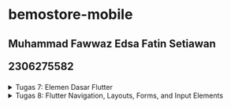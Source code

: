 # bemostore-mobile

<h2>
Muhammad Fawwaz Edsa Fatin Setiawan
  
2306275582
</h2>

<details>
  <summary>Tugas 7: Elemen Dasar Flutter</summary>

  #  Jelaskan apa yang dimaksud dengan stateless widget dan stateful widget, dan jelaskan perbedaan dari keduanya.
  ### Stateless Widget
  Stateless widget adalah widget yang tidak memiliki status yang bisa berubah selama siklus hidup widget itu. Artinya, begitu widget dibuat, dia tidak akan berubah meskipun ada perubahan data atau aksi dari   pengguna. Stateless widget cocok untuk elemen UI yang statis, seperti teks, gambar, atau elemen layout yang tidak akan berubah.
  Contoh:
  ```dart
  class MyTextWidget extends StatelessWidget {
    @override
    Widget build(BuildContext context) {
      return Text('Ini adalah Stateless Widget');
    }
  }
  ```

  ### Stateful Widget
  Stateful widget adalah widget yang memiliki status dan bisa berubah selama siklus hidup widget. Ketika statusnya berubah, widget akan dibangun ulang untuk mencerminkan perubahan tersebut. Widget ini biasanya dipakai kalau ada elemen UI yang bisa diubah oleh pengguna, seperti form input, tombol yang berubah warna saat ditekan, atau counter.
  Contoh:
  ```dart
  class MyCounterWidget extends StatefulWidget {
    @override
    _MyCounterWidgetState createState() => _MyCounterWidgetState();
  }
  
  class _MyCounterWidgetState extends State<MyCounterWidget> {
    int counter = 0;
  
    @override
    Widget build(BuildContext context) {
      return Column(
        children: [
          Text('Counter: $counter'),
          ElevatedButton(
            onPressed: () {
              setState(() {
                counter++;
              });
            },
            child: Text('Increment'),
          ),
        ],
      );
    }
  }
```

  ### Perbedaan Stateless dan Stateful Widget
  Stateless: Tidak bisa berubah, cocok untuk elemen statis.

  Stateful: Bisa berubah, cocok untuk elemen dinamis yang tergantung pada interaksi pengguna.

#  Sebutkan widget apa saja yang kamu gunakan pada proyek ini dan jelaskan fungsinya.
  - MyApp (StatelessWidget)
MyApp adalah widget utama aplikasi yang berfungsi sebagai root atau titik masuk aplikasi Flutter. MyApp memulai aplikasi dengan MaterialApp, yaitu komponen utama Flutter untuk aplikasi berbasis material design. Stateless karena sifatnya yang tidak berubah atau dinamis.

- MaterialApp
Ini adalah konfigurasi utama aplikasi yang mencakup pengaturan global seperti:

    -  title: Menyediakan judul aplikasi.
    -  theme: Mengatur tema aplikasi secara keseluruhan. Menggunakan ThemeData dengan skema warna khusus (primary merah dan secondary merah tua).
    -  home: Menentukan halaman awal aplikasi, yang di sini adalah MyHomePage.
    
- ThemeData
Mengatur tampilan dan tema keseluruhan aplikasi. Contoh utama yang diatur adalah ColorScheme, di mana:
    - primary: Warna utama aplikasi, yaitu merah.
    - secondary: Warna sekunder aplikasi, merah tua.
  
- MyHomePage (StatelessWidget)
Halaman utama aplikasi, di mana terdapat informasi dasar seperti NPM, nama, dan kelas. Di dalamnya ada daftar item untuk menu, yang diatur menggunakan widget bernama ItemHomepage.

- Scaffold
Struktur utama halaman yang menyediakan kerangka dasar aplikasi, seperti:
    - AppBar: Sebagai header dengan judul aplikasi.
    - body: Tempat di mana isi utama halaman berada.
  
- AppBar
Menyediakan header atau bagian atas halaman dengan gaya teks khusus dan warna latar belakang sesuai tema yang sudah diatur.

- Padding
Membantu mengatur jarak di sekitar widget untuk tampilan yang lebih rapi dan lebih mudah dibaca.

- InfoCard (StatelessWidget)
Sebuah kartu informasi yang memuat judul (misalnya, NPM) dan isinya (seperti nomor NPM). Menggunakan Card untuk tampilan seperti kartu yang ringan dengan bayangan.

- SizedBox
Menyediakan jarak antar widget atau digunakan untuk mengatur ukuran widget tertentu.

- GridView.count
Menampilkan menu aplikasi dalam bentuk grid dengan jumlah kolom yang tetap, yaitu tiga kolom. Setiap item dalam grid ini adalah ItemCard yang berasal dari daftar ItemHomepage.

- ItemHomepage (Model Data)
Model data sederhana yang berfungsi untuk menyimpan name dan icon yang terkait dengan setiap item dalam menu.

- ItemCard (StatelessWidget)
Kartu yang menampilkan ikon dan nama item. Menggunakan Material dengan InkWell agar memiliki efek klik, sehingga saat pengguna menekan kartu, akan muncul SnackBar.

- SnackBar
Komponen untuk menampilkan pesan sementara di bagian bawah layar ketika pengguna menekan ItemCard, memberikan feedback instan kepada pengguna.

#  Apa fungsi dari setState()? Jelaskan variabel apa saja yang dapat terdampak dengan fungsi tersebut.
  Fungsi `setState()` adalah metode yang digunakan pada Stateful Widget untuk memberi tahu Flutter bahwa ada perubahan pada status atau data yang memerlukan rebuild. Ketika `setState()` dipanggil, Flutter akan membangun ulang UI dengan data terbaru.

Contoh variabel yang bisa terpengaruh:

- Counter atau angka: Seperti contoh counter di atas.
- Input teks: Untuk mendapatkan teks yang baru dari pengguna.
- Status tombol atau warna: Jika kamu ingin tombol berubah warna atau bentuk setelah ditekan.

#  Jelaskan perbedaan antara `const` dengan `final`.
- const: Nilai tetap selama compile-time. Artinya, jika kita menetapkan const, nilai ini tidak akan pernah berubah, bahkan sebelum aplikasi dijalankan.
- final: Nilai tetap selama runtime. Artinya, nilai tersebut hanya bisa ditetapkan sekali, tapi penentuannya bisa dilakukan saat runtime (misalnya hasil dari suatu fungsi atau input pengguna).

#  Jelaskan bagaimana cara kamu mengimplementasikan checklist-checklist di atas.

### Membuat projek flutter
jalankan command berikut pada terminal dengna direktori dimana projek ingin disimpan
```
flutter create bemostore_app
cd /bemostore_app
```

### Merapikan struktur proyek
Buat file bernama `menu.dart` pada direktori yang sama dengan file bernama `main.dart`, kemudian pindahkan class `MyHomePage` dan `_MyHomePageState` dari `main.dart` ke `menu.dart`.
Tambahkan import berikut pada `menu.dart`
```dart
import 'package:flutter/material.dart';
```
dan juga import berikut pada `main.dart`
```dart
import 'package:bemostore_app/menu.dart';
```

### Mengubah ColorScheme
```dart
        colorScheme: ColorScheme.fromSwatch(
              primarySwatch: Colors.blueGrey,
        ).copyWith(secondary: Colors.blueGrey[900]),      
      )
```

### Mmebuat class baru bernama ItemHomepage yang berisi atribut-atribut dari card yang akan dibuat
Tambahkan pada `menu.dart`
```dart
class ItemHomepage {
     final String name;
     final IconData icon;
     final Color color; 

     ItemHomepage(this.name, this.icon, this.color);
 }
```

### Membuat list of ItemHomepage yang berisi tombol-tombol yang akan tambahkan pada class MyHomePage.
```dart
class MyHomePage extends StatelessWidget {
    ...
    final String npm = '2306275582'; // NPM
    final String name = 'Muhammad Fawwaz Edsa Fatin Setiawan '; // Nama
    final String className = 'PBP D'; // Kelas
    final List<ItemHomepage> items = [
    ItemHomepage("Lihat Daftar Produk", Icons.mood, const Color.fromARGB(255, 41, 53, 57)!),
    ItemHomepage("Tambah Produk", Icons.add, const Color.fromARGB(255, 37, 48, 38)),
    ItemHomepage("Logout", Icons.logout, const Color.fromARGB(255, 52, 48, 42)),
    ....
}
```

### Menampilkan SnackBar
```dart
class ItemCard extends StatelessWidget {
  // Menampilkan kartu dengan ikon dan nama.

  final ItemHomepage item; 
  
  const ItemCard(this.item, {super.key}); 

  @override
  Widget build(BuildContext context) {
    return Material(
      // Menentukan warna latar belakang dari tema aplikasi.
      color: item.color,
      // Membuat sudut kartu melengkung.
      borderRadius: BorderRadius.circular(12),
      
      child: InkWell(
        // Aksi ketika kartu ditekan.
        onTap: () {
          // Menampilkan pesan SnackBar saat kartu ditekan.
          ScaffoldMessenger.of(context)
            ..hideCurrentSnackBar()
            ..showSnackBar(
              SnackBar(content: Text("Kamu telah menekan tombol ${item.name}!"))
            );
        },
        // Container untuk menyimpan Icon dan Text
        child: Container(
          padding: const EdgeInsets.all(8),
          child: Center(
            child: Column(
              // Menyusun ikon dan teks di tengah kartu.
              mainAxisAlignment: MainAxisAlignment.center,
              children: [
                Icon(
                  item.icon,
                  color: Colors.white,
                  size: 30.0,
                ),
                const Padding(padding: EdgeInsets.all(3)),
                Text(
                  item.name,
                  textAlign: TextAlign.center,
                  style: const TextStyle(color: Colors.white),
                ),
              ],
            ),
          ),
        ),
      ),
    );
  } 
}
```
</details>

<details>
  <summary>Tugas 8: Flutter Navigation, Layouts, Forms, and Input Elements</summary>

#  Apa kegunaan const di Flutter? Jelaskan apa keuntungan ketika menggunakan const pada kode Flutter. Kapan sebaiknya kita menggunakan const, dan kapan sebaiknya tidak digunakan?
Di Flutter, `const` digunakan untuk mendeklarasikan objek yang sifatnya konstan dan tidak akan berubah sepanjang masa pakai aplikasi. Dengan mendeklarasikan widget atau nilai sebagai `const`, Flutter hanya membuat satu instance dari objek tersebut di memori. Ini mengurangi kebutuhan alokasi memori yang berulang dan meningkatkan performa aplikasi, karena objek yang didefinisikan sebagai `const` tidak akan dibuat ulang. Contohnya adalah teks atau ikon tetap, seperti di dalam `AppBar` atau item statis dalam list.

Contoh penggunaan `const`:
```dart
const Text('Welcome to Bemostore');
const Icon(Icons.list_alt_rounded);
```

Dengan menggunakan `const`, kita memberitahu Flutter bahwa objek ini bersifat statis dan tidak perlu dibuat ulang, sehingga mempercepat proses rendering dan menghemat memori.

Sebaiknya, `const` digunakan pada widget atau variabel yang bersifat tetap dan tidak akan berubah, misalnya pada widget `Text` atau `Icon` yang tampilannya tidak berubah selama aplikasi berjalan. Ini juga berlaku untuk widget yang terletak dalam hierarki yang jarang diubah. Sebaliknya, `const` tidak cocok untuk objek yang bersifat dinamis atau berubah, seperti elemen yang bergantung pada input pengguna atau data dari API. Jika widget berubah, penggunaan `const` akan menyebabkan error karena Flutter tidak dapat membuat ulang objek tersebut.

#  Jelaskan dan bandingkan penggunaan Column dan Row pada Flutter. Berikan contoh implementasi dari masing-masing layout widget ini!
`Column` dan `Row` adalah widget utama dalam Flutter untuk menata elemen UI secara vertikal atau horizontal. `Column` digunakan untuk menampilkan widget secara vertikal dari atas ke bawah, dan sering digunakan untuk menata elemen-elemen bertumpuk seperti daftar item atau form. Di sisi lain, `Row` menata widget secara horizontal dari kiri ke kanan, cocok untuk toolbar atau item yang perlu tampil berdampingan.

Contoh Implementasi `Column`:
```dart
Column(
  crossAxisAlignment: CrossAxisAlignment.center,
  children: [
    const Text('Welcome to Bemostore', style: TextStyle(fontSize: 18, fontWeight: FontWeight.bold)),
    const SizedBox(height: 16.0),
    ElevatedButton(
      onPressed: () {},
      child: const Text('Explore Products'),
    ),
  ],
);
```
Pada contoh ini, `Column` digunakan untuk menyusun `Text` dan `Button` secara vertikal.

Contoh Implementasi `Row`:
```dart
Row(
  mainAxisAlignment: MainAxisAlignment.spaceEvenly,
  children: [
    Icon(Icons.home),
    Icon(Icons.search),
    Icon(Icons.settings),
  ],
);
```
Di sini, `Row` menata beberapa `Icon` secara horizontal dengan jarak yang sama.

#  Sebutkan apa saja elemen input yang kamu gunakan pada halaman form yang kamu buat pada tugas kali ini. Apakah terdapat elemen input Flutter lain yang tidak kamu gunakan pada tugas ini? Jelaskan!
Pada halaman form di tugas ini, saya menggunakan beberapa elemen input utama yaitu `TextFormField`. Elemen ini digunakan untuk menerima masukan pengguna untuk produk, deskripsi, dan harga produk. `TextFormField` juga dilengkapi dengan validator untuk memastikan bahwa nilai yang dimasukkan memenuhi syarat tertentu, seperti tidak boleh kosong dan harga harus berupa angka. Validator ini memberikan umpan balik yang penting kepada pengguna.

Selain `TextFormField`, Flutter juga memiliki elemen input lain seperti `Checkbox`, `RadioButton`, `Switch`, dan `Slider`. Namun, elemen-elemen ini tidak digunakan dalam tugas ini karena form ini hanya membutuhkan masukan berupa teks.

Contoh Implementasi `TextFormField`:
```dart
TextFormField(
  decoration: InputDecoration(
    hintText: "Masukkan Nama Produk",
    labelText: "Produk",
    border: OutlineInputBorder(
      borderRadius: BorderRadius.circular(5.0),
    ),
  ),
  onChanged: (String? value) {
    setState(() {
      _product = value!;
    });
  },
  validator: (String? value) {
    if (value == null || value.isEmpty) {
      return "Produk tidak boleh kosong!";
    }
    return null;
  },
);
```
Pada contoh di atas, `TextFormField` digunakan untuk input produk dengan validator yang memastikan kolom ini tidak kosong.

#  Bagaimana cara kamu mengatur tema (theme) dalam aplikasi Flutter agar aplikasi yang dibuat konsisten? Apakah kamu mengimplementasikan tema pada aplikasi yang kamu buat?
Dalam Flutter, tema aplikasi diatur melalui `ThemeData` yang didefinisikan di dalam `MaterialApp`. Dengan menggunakan `ThemeData`, kita bisa menentukan warna utama, warna latar belakang, serta gaya teks yang seragam untuk seluruh aplikasi. Tema yang konsisten ini membantu aplikasi memiliki tampilan yang seragam, sehingga lebih enak dilihat dan user-friendly.

Pada tugas ini, saya telah mengatur tema di dalam `MaterialApp`, seperti warna primer yang ditetapkan pada `AppBar` dan elemen lainnya agar seluruh aplikasi memiliki skema warna yang serupa.

Contoh Implementasi Tema:
```dart
MaterialApp(
  theme: ThemeData(
    colorScheme: ColorScheme.fromSwatch(
      primarySwatch: Colors.teal,
    ).copyWith(secondary: Colors.grey[900]),
  ),
  home: MyHomePage(),
);
```
Di sini, warna utama aplikasi diatur dengan `primarySwatch`, yang secara otomatis akan diterapkan pada elemen-elemen yang menggunakan tema, seperti `AppBar`.

#  Bagaimana cara kamu menangani navigasi dalam aplikasi dengan banyak halaman pada Flutter?
Pada aplikasi Flutter dengan banyak halaman, `Navigator` digunakan untuk menangani navigasi antar halaman. `Navigator` berfungsi sebagai pengelola stack halaman, yang memungkinkan kita untuk menambah atau mengganti halaman di atas halaman saat ini. Dalam tugas ini, saya menggunakan `Navigator.pushReplacement` untuk mengganti halaman yang sedang dibuka dengan halaman lain ketika pengguna memilih menu pada drawer. Metode ini membuat pengguna berpindah halaman tanpa kembali ke halaman sebelumnya, memberikan pengalaman navigasi yang lebih mulus.

Contoh Implementasi Navigasi:
```dart
ListTile(
  leading: const Icon(Icons.add_shopping_cart_outlined),
  title: const Text('Tambah Produk'),
  onTap: () {
    Navigator.pushReplacement(
      context,
      MaterialPageRoute(builder: (context) => const ProductEntryFormPage()),
    );
  },
);
```
Pada contoh di atas, `Navigator.pushReplacement` digunakan untuk mengarahkan pengguna ke halaman `ProductEntryFormPage` saat mereka mengetuk item menu "Tambah Produk".

</details>
